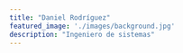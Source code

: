 ```yaml
---
title: "Daniel Rodríguez"
featured_image: './images/background.jpg'
description: "Ingeniero de sistemas"
---
```

